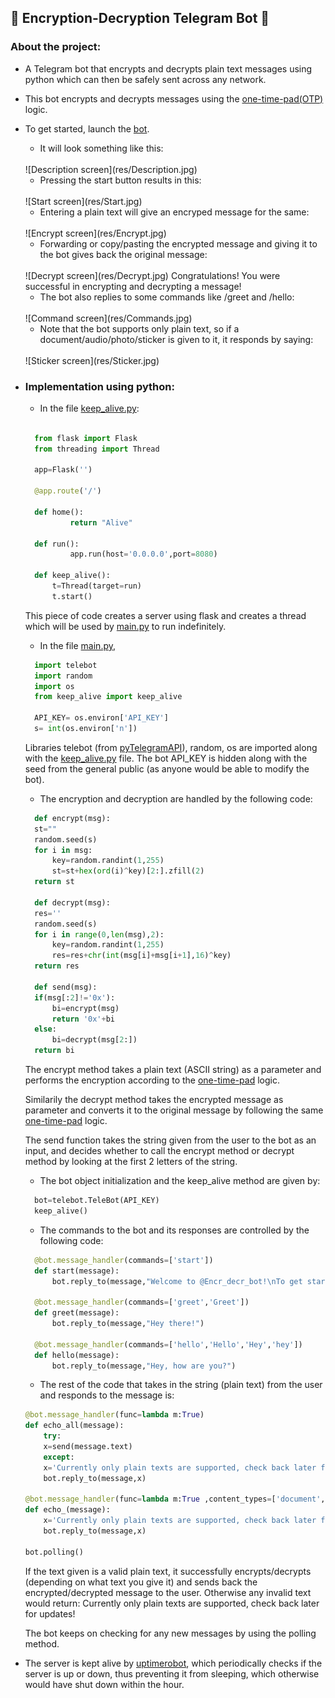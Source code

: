 ## 🔐 Encryption-Decryption Telegram Bot 🤖


### About the project:
- A Telegram bot that encrypts and decrypts plain text messages using python which can then be safely sent across any network.

- This bot encrypts and decrypts messages using the [one-time-pad(OTP)](https://en.wikipedia.org/wiki/One-time_pad) logic.

- To get started, launch the [bot](https://t.me/Encr_decr_bot).

  - It will look something like this: 
  <br>
  ![Description screen](res/Description.jpg)

  <br>

  - Pressing the start button results in this:
  <br>
  ![Start screen](res/Start.jpg)
  
  <br>

  - Entering a plain text will give an encryped message for the same:
  <br>
  ![Encrypt screen](res/Encrypt.jpg)

  <br>

  - Forwarding or copy/pasting the encrypted message and giving it to the bot gives back the original message:
  <br>
  ![Decrypt screen](res/Decrypt.jpg)
  Congratulations! You were successful in encrypting and decrypting a message!
  
  <br>

  - The bot also replies to some commands like /greet and /hello:
  <br>
  ![Command screen](res/Commands.jpg)
  
  <br>

  - Note that the bot supports only plain text, so if a document/audio/photo/sticker is given to it, it responds by saying:
  <br>
  ![Sticker screen](res/Sticker.jpg) 

- ### Implementation using python:

  - In the file [keep_alive.py](https://replit.com/@crkshitij7/Encryption-Decryption-Telegram-Bot#keep_alive.py):

  ``` python

    from flask import Flask
    from threading import Thread

    app=Flask('')

    @app.route('/')

    def home():
            return "Alive"

    def run():
            app.run(host='0.0.0.0',port=8080)

    def keep_alive():
        t=Thread(target=run)
        t.start()

  ``` 
  This piece of code creates a server using flask and creates a thread which will be used by [main.py](https://replit.com/@crkshitij7/Encryption-Decryption-Telegram-Bot#main.py) to run indefinitely.
  
  - In the file [main.py](https://replit.com/@crkshitij7/Encryption-Decryption-Telegram-Bot#main.py), 
  ```python
    import telebot
    import random
    import os
    from keep_alive import keep_alive

    API_KEY= os.environ['API_KEY']
    s= int(os.environ['n'])
  ```
  Libraries telebot (from [pyTelegramAPI](https://github.com/eternnoir/pyTelegramBotAPI)), random, os are imported along with the [keep_alive.py](https://replit.com/@crkshitij7/Encryption-Decryption-Telegram-Bot#keep_alive.py) file. The bot API_KEY is hidden along with the seed from the general public (as anyone would be able to modify the bot).

  - The encryption and decryption are handled by the following code:
  ```python
    def encrypt(msg):
    st=""
    random.seed(s)
    for i in msg:
        key=random.randint(1,255)
        st=st+hex(ord(i)^key)[2:].zfill(2)
    return st

    def decrypt(msg):
    res=''
    random.seed(s)
    for i in range(0,len(msg),2):
        key=random.randint(1,255)
        res=res+chr(int(msg[i]+msg[i+1],16)^key)
    return res

    def send(msg):
    if(msg[:2]!='0x'):
        bi=encrypt(msg)
        return '0x'+bi
    else:
        bi=decrypt(msg[2:])
    return bi
  ```
  The encrypt method takes a plain text (ASCII string) as a parameter and performs the encryption according to the [one-time-pad](https://en.wikipedia.org/wiki/One-time_pad) logic.

  Similarily the decrypt method takes the encrypted message as parameter and converts it to the original message by following the same [one-time-pad](https://en.wikipedia.org/wiki/One-time_pad) logic.

  The send function takes the string given from the user to the bot as an input, and decides whether to call the encrypt method or decrypt method by looking at the first 2 letters of the string.

  - The bot object initialization and the keep_alive method are given by:

  ```python
    bot=telebot.TeleBot(API_KEY)
    keep_alive()
  ```

  - The commands to the bot and its responses are controlled by the following code:

  ```python
    @bot.message_handler(commands=['start'])
    def start(message):
        bot.reply_to(message,"Welcome to @Encr_decr_bot!\nTo get started, type any message and hit 'send' to get an encrypted message. Give this to the bot again to reveal your original message!\nThis bot also decrypts your friend's messages, so you can send your encrypted messages safely across any network!")

    @bot.message_handler(commands=['greet','Greet'])
    def greet(message):
        bot.reply_to(message,"Hey there!")

    @bot.message_handler(commands=['hello','Hello','Hey','hey'])
    def hello(message):
        bot.reply_to(message,"Hey, how are you?")
  ```

    - The rest of the code that takes in the string (plain text) from the user and responds to the message is:

    ```python
    @bot.message_handler(func=lambda m:True)
    def echo_all(message):	
        try:
        x=send(message.text)
        except:
        x='Currently only plain texts are supported, check back later for updates!'
        bot.reply_to(message,x)

    @bot.message_handler(func=lambda m:True ,content_types=['document','audio','sticker','photo'])
    def echo_(message):
        x='Currently only plain texts are supported, check back later for updates!'
        bot.reply_to(message,x)
        
    bot.polling()
    ```

    If the text given is a valid plain text, it successfully encrypts/decrypts (depending on what text you give it) and sends back the encrypted/decrypted message to the user. Otherwise any invalid text would return:  Currently only plain texts are supported, check back later for updates!

    The bot keeps on checking for any new messages by using the polling method.

- The server is kept alive by [uptimerobot](https://uptimerobot.com/), which periodically checks if the server is up or down, thus preventing it from sleeping, which otherwise would have shut down within the hour.